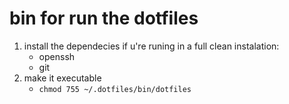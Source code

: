# bin for run the dotfiles

1. install the dependecies if u're runing in a full clean instalation:
    * openssh
    * git
2. make it executable
    * `chmod 755 ~/.dotfiles/bin/dotfiles`